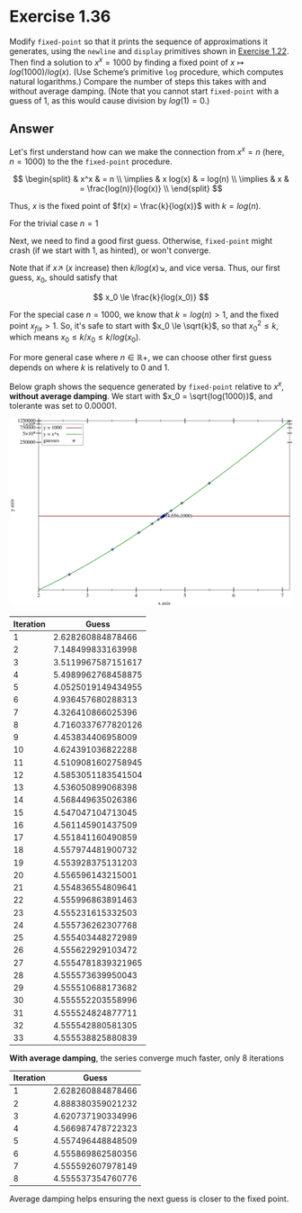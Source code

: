 # Exercise 1.36

Modify `fixed-point` so that it prints the sequence of approximations it
generates, using the `newline` and `display` primitives shown in
[Exercise 1.22](./1.22.md). Then find a solution to $x^x=1000$ by finding a
fixed point of $x \mapsto log(1000)/log(x)$. (Use Scheme’s primitive `log`
procedure, which computes natural logarithms.) Compare the number of steps this
takes with and without average damping. (Note that you cannot start
`fixed-point` with a guess of 1, as this would cause division by $log(1)=0$.)

## Answer

Let's first understand how can we make the connection from $x^x = n$ (here,
$n=1000$) to the the `fixed-point` procedure.

$$
\begin{split}
         & x^x      & = n                     \\
\implies & x log(x) & = log(n)                \\
\implies & x        & = \frac{log(n)}{log(x)} \\
\end{split}
$$

Thus, $x$ is the fixed point of $f(x) = \frac{k}{log(x)}$ with $k = log(n)$.

For the trivial case $n=1$

Next, we need to find a good first guess. Otherwise, `fixed-point` might crash
(if we start with 1, as hinted), or won't converge.

Note that if $x\nearrow$ ($x$ increase) then $k/log(x) \searrow$, and vice
versa. Thus, our first guess, $x_0$, should satisfy that

$$
x_0 \le \frac{k}{log(x_0)}
$$

For the special case $n = 1000$, we know that $k = log(n) \gt 1$, and the fixed
point $x_{fix} \gt 1$. So, it's safe to start with $x_0 \le \sqrt{k}$, so that
$x_0^2 \le k$, which means $x_0 \le k/x_0 \le k/log(x_0)$.

For more general case where $n \in \mathbb{R+}$, we can choose other first guess
depends on where $k$ is relatively to 0 and 1.

Below graph shows the sequence generated by `fixed-point` relative to $x^x$,
**without average damping**. We start with $x_0 = \sqrt{log(1000)}$, and
tolerante was set to 0.00001.

![Graph](./1.36.graph.svg)

| Iteration | Guess              |
| --------- | ------------------ |
| 1         | 2.628260884878466  |
| 2         | 7.148499833163998  |
| 3         | 3.5119967587151617 |
| 4         | 5.4989962768458875 |
| 5         | 4.0525019149434955 |
| 6         | 4.936457680288313  |
| 7         | 4.326410866025396  |
| 8         | 4.7160337677820126 |
| 9         | 4.453834406958009  |
| 10        | 4.624391036822288  |
| 11        | 4.5109081602758945 |
| 12        | 4.5853051183541504 |
| 13        | 4.536050899068398  |
| 14        | 4.568449635026386  |
| 15        | 4.547047104713045  |
| 16        | 4.561145901437509  |
| 17        | 4.551841160490859  |
| 18        | 4.557974481900732  |
| 19        | 4.553928375131203  |
| 20        | 4.556596143215001  |
| 21        | 4.554836554809641  |
| 22        | 4.555996863891463  |
| 23        | 4.555231615332503  |
| 24        | 4.555736262307768  |
| 25        | 4.555403448272989  |
| 26        | 4.555622929103472  |
| 27        | 4.5554781839321965 |
| 28        | 4.555573639950043  |
| 29        | 4.555510688173682  |
| 30        | 4.555552203558996  |
| 31        | 4.555524824877711  |
| 32        | 4.555542880581305  |
| 33        | 4.555538825880839  |

**With average damping**, the series converge much faster, only 8 iterations

| Iteration | Guess             |
| --------- | ----------------- |
| 1         | 2.628260884878466 |
| 2         | 4.888380359021232 |
| 3         | 4.620737190334996 |
| 4         | 4.566987478722323 |
| 5         | 4.557496448848509 |
| 6         | 4.555869862580356 |
| 7         | 4.555592607978149 |
| 8         | 4.555537354760776 |

Average damping helps ensuring the next guess is closer to the fixed point.
